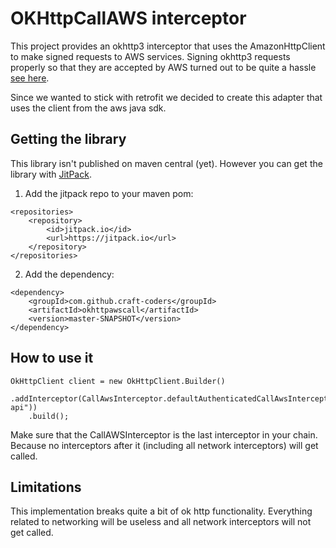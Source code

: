 # OKHttpCallAWS interceptor

This project provides an okhttp3 interceptor that uses the AmazonHttpClient to make signed requests to AWS services.
Signing okhttp3 requests properly so that they are accepted by AWS turned out to be quite a hassle
[see here](https://github.com/esiqveland/okhttp-awssigner/issues/3).

Since we wanted to stick with retrofit we decided to create this adapter that uses the client from the aws java sdk.

## Getting the library

This library isn't published on maven central (yet).
However you can get the library with [JitPack](https://jitpack.io/).

1. Add the jitpack repo to your maven pom:

```
<repositories>
    <repository>
        <id>jitpack.io</id>
        <url>https://jitpack.io</url>
    </repository>
</repositories>
```

2. Add the dependency:

```
<dependency>
    <groupId>com.github.craft-coders</groupId>
    <artifactId>okhttpawscall</artifactId>
    <version>master-SNAPSHOT</version>
</dependency>
```

## How to use it

```
OkHttpClient client = new OkHttpClient.Builder()
    .addInterceptor(CallAwsInterceptor.defaultAuthenticatedCallAwsInterceptor("execute-api"))
    .build();
```

Make sure that the CallAWSInterceptor is the last interceptor in your chain.
Because no interceptors after it (including all network interceptors) will get called.

## Limitations

This implementation breaks quite a bit of ok http functionality.
Everything related to networking will be useless and all network interceptors will not get called.
